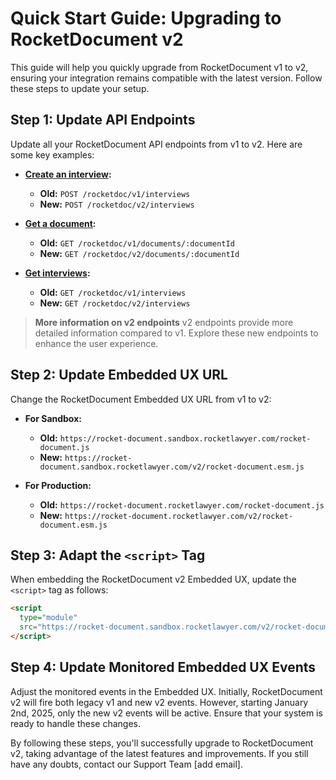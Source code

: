 # Quick Start Guide: Upgrading to RocketDocument v2

This guide will help you quickly upgrade from RocketDocument v1 to v2, ensuring your integration remains compatible with the latest version. Follow these steps to update your setup.

## Step 1: Update API Endpoints
Update all your RocketDocument API endpoints from v1 to v2. Here are some key examples:

- **[Create an interview](create_an_interview_reference):**
  - **Old:** `POST /rocketdoc/v1/interviews`
  - **New:** `POST /rocketdoc/v2/interviews`
  
- **[Get a document](get_a_document_reference):**
  - **Old:** `GET /rocketdoc/v1/documents/:documentId`
  - **New:** `GET /rocketdoc/v2/documents/:documentId`
  
- **[Get interviews](get_interviews_reference):**
  - **Old:** `GET /rocketdoc/v1/interviews`
  - **New:** `GET /rocketdoc/v2/interviews`

> **More information on v2 endpoints**
> v2 endpoints provide more detailed information compared to v1. Explore these new endpoints to enhance the user experience.

## Step 2: Update Embedded UX URL
Change the RocketDocument Embedded UX URL from v1 to v2:

- **For Sandbox:**
  - **Old:** `https://rocket-document.sandbox.rocketlawyer.com/rocket-document.js`
  - **New:** `https://rocket-document.sandbox.rocketlawyer.com/v2/rocket-document.esm.js`
  
- **For Production:**
  - **Old:** `https://rocket-document.rocketlawyer.com/rocket-document.js`
  - **New:** `https://rocket-document.rocketlawyer.com/v2/rocket-document.esm.js`

## Step 3: Adapt the `<script>` Tag
When embedding the RocketDocument v2 Embedded UX, update the `<script>` tag as follows:

```html
<script 
  type="module"
  src="https://rocket-document.sandbox.rocketlawyer.com/v2/rocket-document.esm.js">
</script>
```

## Step 4: Update Monitored Embedded UX Events
Adjust the monitored events in the Embedded UX. Initially, RocketDocument v2 will fire both legacy v1 and new v2 events. However, starting January 2nd, 2025, only the new v2 events will be active. Ensure that your system is ready to handle these changes.

By following these steps, you'll successfully upgrade to RocketDocument v2, taking advantage of the latest features and improvements. If you still have any doubts, contact our Support Team [add email].